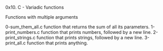 0x10. C - Variadic functions

Functions with multiple arguments

0-sum_them_all.c  function that returns the sum of all its parameters.
1-print_numbers.c function that prints numbers, followed by a new line.
2-print_strings.c function that prints strings, followed by a new line.
3-print_all.c function that prints anything.
